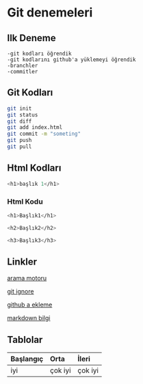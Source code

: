 # Git denemeleri

## Ilk Deneme

    -git kodları öğrendik
    -git kodlarını github'a yüklemeyi öğrendik 
    -branchler 
    -commitler

## Git Kodları

```sh
git init
git status
git diff
git add index.html
git commit -m "someting"
git push
git pull 
```

## Html Kodları

```sh
<h1>başlık 1</h1>
```
### Html Kodu 
```sh
<h1>Başlık1</h1>

<h2>Başlık2</h2>

<h3>Başlık3</h3>
```
## Linkler

[arama motoru](https://google.com)

[git ignore](https://app.patika.dev/courses/git/gitignore-dosyasi-ne-i%CC%87se-yarar-nasil-kullaniriz)

[github a ekleme](https://app.patika.dev/courses/git/githuba-projemizin-eklenmesi-ve-diger-repo-hosting-web-platformlari)

[markdown bilgi](https://app.patika.dev/courses/git/markdown-nedir-nasil-kullaniriz-)

## Tablolar

| Başlangıç | Orta | İleri|
| :--- | :---| :--- |
| iyi | çok iyi | çok iyi |

